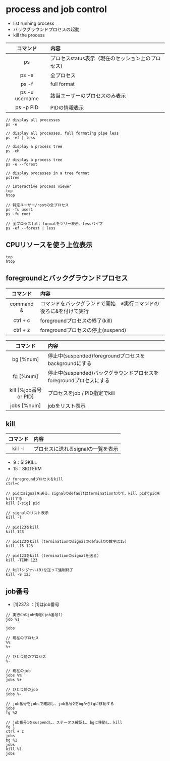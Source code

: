 # process and job control

* list running process
* バックグラウンドプロセスの起動
* kill the process

|コマンド|内容|
|:------------:|:-----------|
|ps|プロセスstatus表示（現在のセッション上のプロセス)|
|ps -e|全プロセス|
|ps -f|full format|
|ps -u username|該当ユーザーのプロセスのみ表示|
|ps -p PID|PIDの情報表示|

```
// display all processes
ps -e

// display all processes, full formating pipe less
ps -ef | less

// display a process tree
ps -eH

// display a process tree
ps -e --forest

// display processes in a tree format
pstree

// interactive process viewer
top
htop

// 特定ユーザー/rootの全プロセス
ps -fu user1
ps -fu root

// 全プロセスfull formatをツリー表示、lessパイプ
ps -ef --forest | less
```

## CPUリソースを使う上位表示

```
top
htop
```

## foregroundとバックグラウンドプロセス

|コマンド|内容|
|:------------:|:-----------|
|command &|コマンドをバックグランドで開始　※実行コマンドの後ろに&を付けて実行|
|ctrl + c|foregroundプロセスの終了(kill)|
|ctrl + z|foregroundプロセスの停止(suspend)|


|コマンド|内容|
|:------------:|:-----------|
|bg [%num]|停止中(suspended)foregroundプロセスをbackgroundにする|
|fg [%num]|停止中(suspended)バックグラウンドプロセスをforegroundプロセスにする|
|kill [%job番号 or PID]|プロセスをjob / PID指定でkill|
|jobs [%num]|jobをリスト表示|


## kill

|コマンド|内容|
|:------------:|:-----------|
|kill -l|プロセスに送れるsignalの一覧を表示|

* 9：SIGKILL
* 15：SIGTERM

```
// foregroundプロセスをkill
ctrl+c

// pidにsignalを送る。signalのdefaultはterminationなので、kill pidでpidをkillする
kill [-sig] pid

// signalのリスト表示
kill -l

// pid123をkill
kill 123

// pid123をkill (terminationのsignalのdefaultの数字は15)
kill -15 123

// pid123をkill (terminationのsignalを送る)
kill -TERM 123

// killシグナル(9)を送って強制終了
kill -9 123

```

## job番号
* [1]2373 ：[1]はjob番号

```
// 実行中のjob情報(job番号1)
job %1

jobs

// 現在のプロセス
%%
%+

// ひとつ前のプロセス
%-

// 現在のjob
jobs %%
jobs %+

// ひとつ前のjob
jobs %-

// job番号をjobsで確認し、job番号2をbgからfgに移動する
jobs
fg %2

// job番号1をsuspendし、ステータス確認し、bgに移動し、kill
fg 1
ctrl + z
jobs
bg %1
jobs
kill %1
jobs


```
